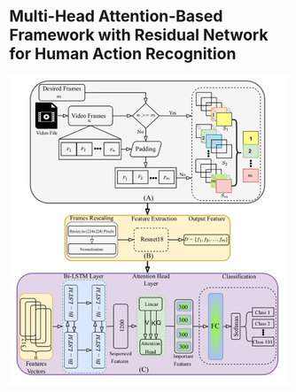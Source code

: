 # Multi-Head Attention-Based Framework with Residual Network for Human Action Recognition

![Model Architecture](./images/model.png)
